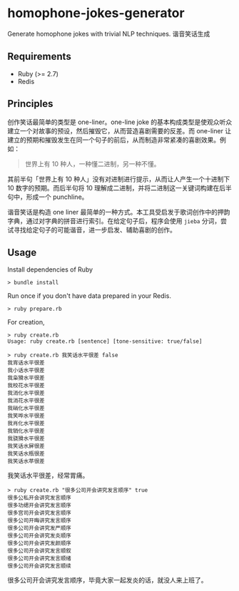 # homophone-jokes-generator
Generate homophone jokes with trivial NLP techniques. 谐音笑话生成

## Requirements

- Ruby (>= 2.7)
- Redis

## Principles

创作笑话最简单的类型是 one-liner。one-line joke 的基本构成类型是使观众听众建立一个对故事的预设，然后摧毁它，从而营造喜剧需要的反差。而 one-liner 让建立的预期和摧毁发生在同一个句子的前后，从而制造非常紧凑的喜剧效果。例如：

> 世界上有 10 种人，一种懂二进制，另一种不懂。

其前半句「世界上有 10 种人」没有对进制进行提示，从而让人产生一个十进制下 10 数字的预期。而后半句将 10 理解成二进制，并将二进制这一关键词构建在后半句中，形成一个 punchline。

谐音笑话是构造 one liner 最简单的一种方式。本工具受启发于歌词创作中的押韵字典，通过对字典的拼音进行索引。在给定句子后，程序会使用 `jieba` 分词，尝试寻找给定句子的可能谐音，进一步启发、辅助喜剧的创作。

## Usage

Install dependencies of Ruby
```
> bundle install
```

Run once if you don't have data prepared in your Redis.
```
> ruby prepare.rb
```

For creation,
```
> ruby create.rb
Usage: ruby create.rb [sentence] [tone-sensitive: true/false]

> ruby create.rb 我笑话水平很差 false
我宵话水平很差
我小话水平很差
我枭猾水平很差
我校花水平很差
我消化水平很差
我消花水平很差
我硝化水平很差
我笑哗水平很差
我肖化水平很差
我销化水平很差
我骁猾水平很差
我笑话水屏很差
我笑话水瓶很差
我笑话水苹很差

```

我笑话水平很差，经常胃痛。

```
> ruby create.rb "很多公司开会讲究发言顺序" true
很多公私开会讲究发言顺序
很多功缌开会讲究发言顺序
很多宫司开会讲究发言顺序
很多公司开晦讲究发言顺序
很多公司开会讲究发严顺序
很多公司开会讲究发炎顺序
很多公司开会讲究发颜顺序
很多公司开会讲究发言顺叙
很多公司开会讲究发言顺绪
很多公司开会讲究发言顺续
```

很多公司开会讲究发言顺序，毕竟大家一起发炎的话，就没人来上班了。
